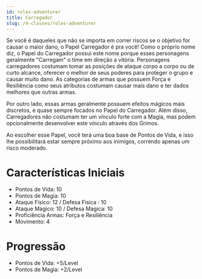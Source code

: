 ```yaml
---
id: roles-adventurer
title: Carregador
slug: /4-classes/roles-adventurer
---
```


Se você é daqueles que não se importa em correr riscos se o objetivo for causar o maior dano, o Papel Carregador é pra você!
Como o próprio nome diz, o Papel do Carregador possui este nome porque esses personagens geralmente "Carregam" o time em direção a vitória.
Personagens carregadores costumam tomar as posições de ataque corpo a corpo ou de curto alcance, oferecer o melhor de seus poderes para proteger o grupo e causar muito dano.
As categorias de armas que possuem Força e Resiliência como seus atributos costumam causar mais dano e ter dados melhores que outras armas.

Por outro lado, essas armas geralmente possuem efeitos mágicos mais discretos, e quase sempre focados no Papel do Carregador.
Além disso, Carregadores não costumam ter um vínculo forte com a Magia, mas podem opcionalmente desenvolver este vínculo através dos Grimos.

Ao escolher esse Papel, você terá uma boa base de Pontos de Vida, e isso lhe possibilitará estar sempre próximo aos inimigos, correndo apenas um risco moderado.

# Características Iniciais

- Pontos de Vida: 10
- Pontos de Magia: 10
- Ataque Físico: 12  / Defesa Física : 10
- Ataque Magico: 10 / Defesa Magica: 10
- Proficiência Armas: Força e Resiliência
- Movimento: 4

# Progressão

- Pontos de Vida: +5/Level
- Pontos de Magia: +2/Level

